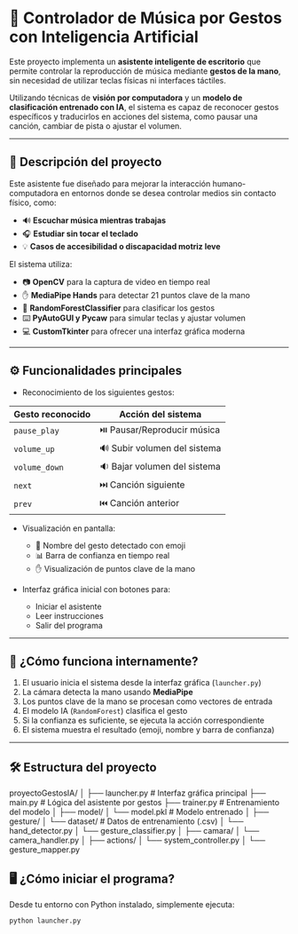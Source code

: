 # 🎵 Controlador de Música por Gestos con Inteligencia Artificial

Este proyecto implementa un **asistente inteligente de escritorio** que permite controlar la reproducción de música mediante **gestos de la mano**, sin necesidad de utilizar teclas físicas ni interfaces táctiles.

Utilizando técnicas de **visión por computadora** y un **modelo de clasificación entrenado con IA**, el sistema es capaz de reconocer gestos específicos y traducirlos en acciones del sistema, como pausar una canción, cambiar de pista o ajustar el volumen.

---

## 📌 Descripción del proyecto

Este asistente fue diseñado para mejorar la interacción humano-computadora en entornos donde se desea controlar medios sin contacto físico, como:

- 🔊 **Escuchar música mientras trabajas**
- 🎧 **Estudiar sin tocar el teclado**
- 💡 **Casos de accesibilidad o discapacidad motriz leve**

El sistema utiliza:

- 📷 **OpenCV** para la captura de video en tiempo real
- ✋ **MediaPipe Hands** para detectar 21 puntos clave de la mano
- 🤖 **RandomForestClassifier** para clasificar los gestos
- ⌨️ **PyAutoGUI y Pycaw** para simular teclas y ajustar volumen
- 💻 **CustomTkinter** para ofrecer una interfaz gráfica moderna

---

## ⚙️ Funcionalidades principales

- Reconocimiento de los siguientes gestos:

| Gesto reconocido | Acción del sistema |
|------------------|--------------------|
| `pause_play`     | ⏯️ Pausar/Reproducir música |
| `volume_up`      | 🔊 Subir volumen del sistema |
| `volume_down`    | 🔉 Bajar volumen del sistema |
| `next`           | ⏭️ Canción siguiente |
| `prev`           | ⏮️ Canción anterior |

- Visualización en pantalla:
  - 🧠 Nombre del gesto detectado con emoji
  - 📊 Barra de confianza en tiempo real
  - ✋ Visualización de puntos clave de la mano

- Interfaz gráfica inicial con botones para:
  - Iniciar el asistente
  - Leer instrucciones
  - Salir del programa

---

## 🧠 ¿Cómo funciona internamente?

1. El usuario inicia el sistema desde la interfaz gráfica (`launcher.py`)
2. La cámara detecta la mano usando **MediaPipe**
3. Los puntos clave de la mano se procesan como vectores de entrada
4. El modelo IA (`RandomForest`) clasifica el gesto
5. Si la confianza es suficiente, se ejecuta la acción correspondiente
6. El sistema muestra el resultado (emoji, nombre y barra de confianza)

---

## 🛠️ Estructura del proyecto

proyectoGestosIA/
│
├── launcher.py # Interfaz gráfica principal
├── main.py # Lógica del asistente por gestos
├── trainer.py # Entrenamiento del modelo
│
├── model/
│ └── model.pkl # Modelo entrenado
│
├── gesture/
│ └── dataset/ # Datos de entrenamiento (.csv)
│ └── hand_detector.py
│ └── gesture_classifier.py
│
├── camara/
│ └── camera_handler.py
│
├── actions/
│ └── system_controller.py
│ └── gesture_mapper.py

## 🖥️ ¿Cómo iniciar el programa?

Desde tu entorno con Python instalado, simplemente ejecuta:

```bash
python launcher.py
